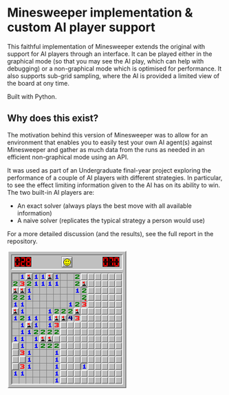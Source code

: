 # Minesweeper implementation & custom AI player support

This faithful implementation of Minesweeper extends the original with support for AI players through an interface. It can be played either in the graphical mode (so that you may see the AI play, which can help with debugging) or a non-graphical mode which is optimised for performance.
It also supports sub-grid sampling, where the AI is provided a limited view of the board at ony time.

Built with Python.


## Why does this exist?
The motivation behind this version of Minesweeper was to allow for an environment that enables you to easily test your own AI agent(s) against Minesweeper and gather as much data from the runs as needed in an efficient non-graphical mode using an API.

It was used as part of an Undergraduate final-year project exploring the performance of a couple of AI players with different strategies. In particular, to see the effect limiting information given to the AI has on its ability to win.
The two built-in AI players are:
- An exact solver (always plays the best move with all available information)
- A naive solver (replicates the typical strategy a person would use)

For a more detailed discussion (and the results), see the full report in the repository.

![](minesweeper-demo.png)
